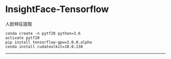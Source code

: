 # InsightFace-Tensorflow
人脸特征提取
```
conda create -n pytf20 python=3.6
activate pytf20
pip install tensorflow-gpu=2.0.0.alpha
conda install cudatoolkit=10.0.130
```
------